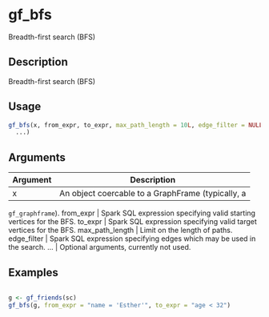 # gf_bfs


Breadth-first search (BFS)




## Description

Breadth-first search (BFS)





## Usage
```r
gf_bfs(x, from_expr, to_expr, max_path_length = 10L, edge_filter = NULL,
  ...)
```




## Arguments


Argument      |Description
------------- |----------------
x | An object coercable to a GraphFrame (typically, a
``gf_graphframe``).
from_expr | Spark SQL expression specifying valid starting vertices for the BFS.
to_expr | Spark SQL expression specifying valid target vertices for the BFS.
max_path_length | Limit on the length of paths.
edge_filter | Spark SQL expression specifying edges which may be used in the search.
... | Optional arguments, currently not used.






## Examples

```r

g <- gf_friends(sc)
gf_bfs(g, from_expr = "name = 'Esther'", to_expr = "age < 32")

```




